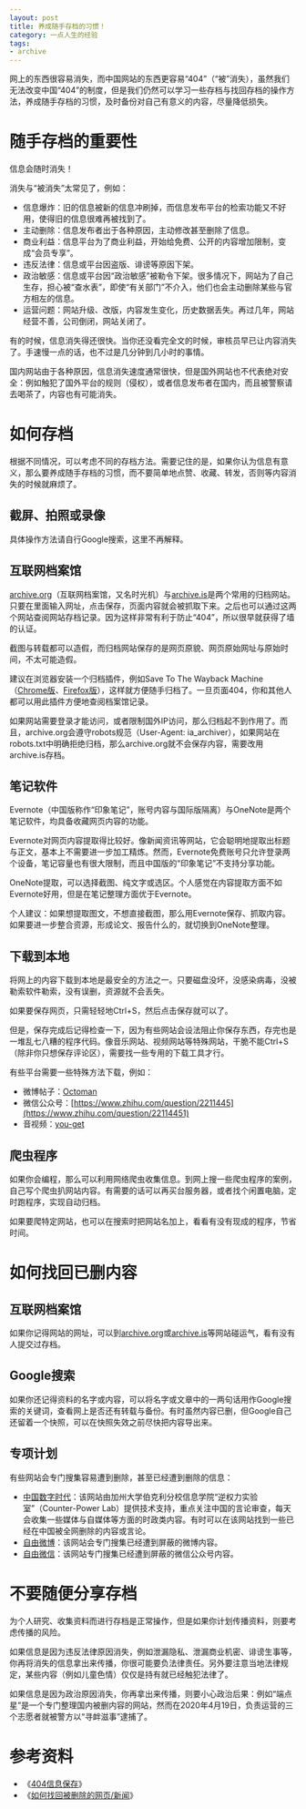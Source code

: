 ```yaml
---
layout: post
title: 养成随手存档的习惯！
category: 一点人生的经验
tags:
- archive
---
```

网上的东西很容易消失，而中国网站的东西更容易“404”（“被”消失），虽然我们无法改变中国“404”的制度，但是我们仍然可以学习一些存档与找回存档的操作方法，养成随手存档的习惯，及时备份对自己有意义的内容，尽量降低损失。

<!-- more -->

# 随手存档的重要性

信息会随时消失！

消失与“被消失”太常见了，例如：

* 信息爆炸：旧的信息被新的信息冲刷掉，而信息发布平台的检索功能又不好用，使得旧的信息很难再被找到了。
* 主动删除：信息发布者出于各种原因，主动修改甚至删除了信息。
* 商业利益：信息平台为了商业利益，开始给免费、公开的内容增加限制，变成“会员专享”。
* 违反法律：信息或平台因盗版、诽谤等原因下架。
* 政治敏感：信息或平台因“政治敏感”被勒令下架。很多情况下，网站为了自己生存，担心被“查水表”，即使“有关部门”不介入，他们也会主动删除某些与官方相左的信息。
* 运营问题：网站升级、改版，内容发生变化，历史数据丢失。再过几年，网站经营不善，公司倒闭，网站关闭了。

有的时候，信息消失得还很快。当你还没看完全文的时候，审核员早已让内容消失了。手速慢一点的话，也不过是几分钟到几小时的事情。

国内网站由于各种原因，信息消失速度通常很快，但是国外网站也不代表绝对安全：例如触犯了国外平台的规则（侵权），或者信息发布者在国内，而且被警察请去喝茶了，内容也有可能消失。

# 如何存档

根据不同情况，可以考虑不同的存档方法。需要记住的是，如果你认为信息有意义，那么要养成随手存档的习惯，而不要简单地点赞、收藏、转发，否则等内容消失的时候就麻烦了。

## 截屏、拍照或录像

具体操作方法请自行Google搜索，这里不再解释。

## 互联网档案馆

[archive.org](https://archive.org/)（互联网档案馆，又名时光机）与[archive.is](http://archive.is/)是两个常用的归档网站。只要在里面输入网址，点击保存，页面内容就会被抓取下来。之后也可以通过这两个网站查阅网站存档记录。因为这样非常有利于防止“404”，所以很早就获得了墙的认证。

截图与转载都可以造假，而归档网站保存的是网页原貌、网页原始网址与原始时间，不太可能造假。

建议在浏览器安装一个归档插件，例如Save To The Wayback Machine（[Chrome版](https://chrome.google.com/webstore/detail/save-to-the-wayback-machi/eebpioaailbjojmdbmlpomfgijnlcemk?hl=en)、[Firefox版](https://addons.mozilla.org/en-US/firefox/addon/save-to-the-wayback-machine/)），这样就方便随手归档了。一旦页面404，你和其他人都可以用此插件方便地查阅档案馆记录。

如果网站需要登录才能访问，或者限制国外IP访问，那么归档起不到作用了。而且，archive.org会遵守robots规范（User-Agent: ia_archiver），如果网站在robots.txt中明确拒绝归档，那么archive.org就不会保存内容，需要改用archive.is存档。

## 笔记软件

Evernote（中国版称作“印象笔记”，账号内容与国际版隔离）与OneNote是两个笔记软件，均具备收藏网页内容的功能。

Evernote对网页内容提取得比较好。像新闻资讯等网站，它会聪明地提取出标题与正文，基本上不需要进一步加工精炼。然而，Evernote免费账号只允许登录两个设备，笔记容量也有很大限制，而且中国版的“印象笔记”不支持分享功能。

OneNote提取，可以选择截图、纯文字或选区。个人感觉在内容提取方面不如Evernote好用，但是在笔记整理方面优于Evernote。

个人建议：如果想提取图文，不想直接截图，那么用Evernote保存、抓取内容。如果要进一步整合资源，形成论文、报告什么的，就切换到OneNote整理。

## 下载到本地

将网上的内容下载到本地是最安全的方法之一。只要磁盘没坏，没感染病毒，没被勒索软件勒索，没有误删，资源就不会丢失。

如果要保存网页，只需轻轻地Ctrl+S，然后点击保存就可以了。

但是，保存完成后记得检查一下，因为有些网站会设法阻止你保存东西，存完也是一堆乱七八糟的程序代码。像音乐网站、视频网站等特殊网站，干脆不能Ctrl+S（除非你只想保存评论区），需要找一些专用的下载工具才行。

有些平台需要一些特殊方法下载，例如：

* 微博帖子：[Octoman](https://blog.liuguofeng.com/p/5670)
* 微信公众号：[https://www.zhihu.com/question/2211445](https://www.zhihu.com/question/22114451)
* 音视频：[you-get](https://github.com/soimort/you-get)

## 爬虫程序

如果你会编程，那么可以利用网络爬虫收集信息。到网上搜一些爬虫程序的案例，自己写个爬虫扒网站内容。有需要的话可以再买台服务器，或者找个闲置电脑，定时跑程序，实现自动归档。

如果要爬特定网站，也可以在搜索时把网站名加上，看看有没有现成的程序，节省时间。

# 如何找回已删内容

## 互联网档案馆

如果你记得网站的网址，可以到[archive.org](https://archive.org/)或[archive.is](http://archive.is/)等网站碰运气，看有没有人提交过存档。

## Google搜索

如果你还记得资料的名字或内容，可以将名字或文章中的一两句话用作Google搜索的关键词，查看网上是否还有转载与备份。有时虽然内容已删，但Google自己还留着一个快照，可以在快照失效之前尽快把内容导出来。

## 专项计划

有些网站会专门搜集容易遭到删除，甚至已经遭到删除的信息：

* [中国数字时代](https://chinadigitaltimes.net/chinese/)：该网站由加州大学伯克利分校信息学院“逆权力实验室”（Counter-Power Lab）提供技术支持，重点关注中国的言论审查，每天会收集一些媒体与自媒体等方面的时政类内容。有时可以在该网站找到一些已经在中国被全网删除的内容或言论。
* [自由微博](https://freeweibo.com/)：该网站会专门搜集已经遭到屏蔽的微博内容。
* [自由微信](https://freewechat.com/)：该网站专门搜集已经遭到屏蔽的微信公众号内容。

# 不要随便分享存档

为个人研究、收集资料而进行存档是正常操作，但是如果你计划传播资料，则要考虑传播的风险。

如果信息是因为违反法律原因消失，例如泄漏隐私、泄漏商业机密、诽谤生事等，你再将消失的信息拿出来传播，你很可能要负法律责任。另外要注意当地法律规定，某些内容（例如儿童色情）仅仅是持有就已经触犯法律了。

如果信息是因为政治原因消失，你再拿出来传播，则要小心政治后果：例如“端点星”是一个专门整理国内被删内容的网站，然而在2020年4月19日，负责运营的三个志愿者就被警方以“寻衅滋事”逮捕了。

# 参考资料

* 《[404信息保存](https://telegra.ph/%E7%AC%AC%E5%8D%81%E4%BA%8C%E8%8A%82-404-%E4%BF%A1%E6%81%AF%E4%BF%9D%E5%AD%98-02-21)》
* 《[如何找回被删除的网页/新闻](https://blog.shuziyimin.org/360)》
